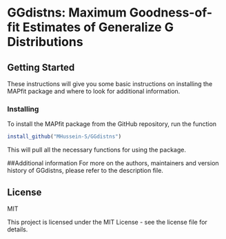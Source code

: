 # GGdistns: Maximum Goodness-of-fit Estimates of Generalize G Distributions
## Getting Started
These instructions will give you some basic instructions on installing the MAPfit package and where to look for additional information. 

### Installing

To install the MAPfit package from the GitHub repository, run the function 
```R
install_github("MHussein-S/GGdistns")
```
This will pull all the necessary functions for using the package.

##Additional information
For more on the authors, maintainers and version history of GGdistns, please refer to the description file.

## License

MIT

This project is licensed under the MIT License - see the license file for details.
